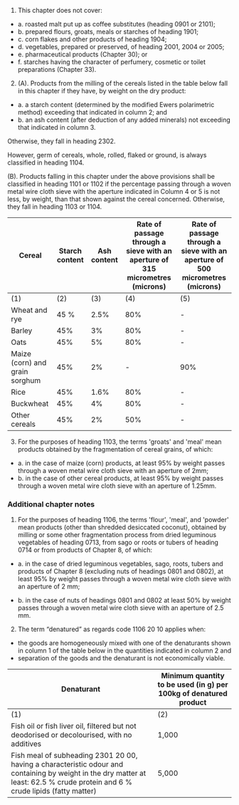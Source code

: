 1. This chapter does not cover:

 - a. roasted malt put up as coffee substitutes (heading 0901 or 2101);
 - b. prepared flours, groats, meals or starches of heading 1901;
 - c. corn flakes and other products of heading 1904;
 - d. vegetables, prepared or preserved, of heading 2001, 2004 or 2005;
 - e. pharmaceutical products (Chapter 30); or
 - f. starches having the character of perfumery, cosmetic or toilet preparations (Chapter 33).

2. (A). Products from the milling of the cereals listed in the table below fall in this chapter if they have, by weight on the dry product:

 - a. a starch content (determined by the modified Ewers polarimetric method) exceeding that indicated in column 2; and
 - b. an ash content (after deduction of any added minerals) not exceeding that indicated in column 3.

 Otherwise, they fall in heading 2302.

 However, germ of cereals, whole, rolled, flaked or ground, is always classified in heading 1104.

 (B). Products falling in this chapter under the above provisions shall be classified in heading 1101 or 1102 if the percentage passing through a woven metal wire cloth sieve with the aperture indicated in Column 4 or 5 is not less, by weight, than that shown against the cereal concerned.
Otherwise, they fall in heading 1103 or 1104.


 | Cereal | Starch content | Ash content | Rate of passage through a sieve with an aperture of 315 micrometres (microns) | Rate of passage through a sieve with an aperture of 500 micrometres (microns) |
 |-|-|-|-|-|
 | (1) | (2) | (3) | (4) | (5) |
 | Wheat and rye | 45 % | 2.5% | 80% | - |
 | Barley | 45% | 3% | 80% | - |
 | Oats | 45% | 5% | 80% | - |
 | Maize (corn) and grain sorghum | 45% | 2% | - | 90% |
 | Rice | 45% | 1.6% | 80% | - |
 | Buckwheat | 45% | 4% | 80% | - |
 | Other cereals | 45% | 2% | 50% | - |

3. For the purposes of heading 1103, the terms 'groats' and 'meal' mean products obtained by the fragmentation of cereal grains, of which:

 - a. in the case of maize (corn) products, at least 95% by weight passes through a woven metal wire cloth sieve with an aperture of 2mm;
 - b. in the case of other cereal products, at least 95% by weight passes through a woven metal wire cloth sieve with an aperture of 1.25mm.

### Additional chapter notes

1. For the purposes of heading 1106, the terms 'flour', 'meal', and 'powder' mean products (other than shredded desiccated coconut), obtained by milling or some other fragmentation process from dried leguminous vegetables of heading 0713, from sago or roots or tubers of heading 0714 or from products of Chapter 8, of which:

 - a. in the case of dried leguminous vegetables, sago, roots, tubers and products of Chapter 8 (excluding nuts of headings 0801 and 0802), at least 95% by weight passes through a woven metal wire cloth sieve with an aperture of 2 mm;

 - b. in the case of nuts of headings 0801 and 0802 at least 50% by weight passes through a woven metal wire cloth sieve with an aperture of 2.5 mm.

2. The term “denatured” as regards code 1106 20 10 applies when:

 - the goods are homogeneously mixed with one of the denaturants shown in column 1 of the table below in the quantities indicated in column 2 and
 - separation of the goods and the denaturant is not economically viable.


| Denaturant | Minimum quantity to be used (in g) per 100kg of denatured product |
| - | - |
| (1) | (2) |
| Fish oil or fish liver oil, filtered but not deodorised or decolourised, with no additives | 1,000 |
| Fish meal of subheading 2301 20 00, having a characteristic odour and containing by weight in the dry matter at least: 62.5 % crude protein and 6 % crude lipids (fatty matter) | 5,000 |